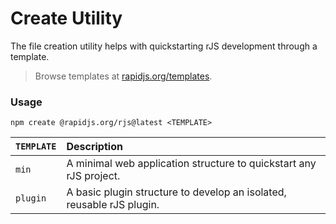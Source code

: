 # Create Utility

The file creation utility helps with quickstarting rJS development through a template.

> Browse templates at [rapidjs.org/templates](https://rapidjs.org/templates).

### Usage

``` console
npm create @rapidjs.org/rjs@latest <TEMPLATE>
```

| `TEMPLATE` | Description |
| :- | :- |
| `min` | A minimal web application structure to quickstart any rJS project. |
| `plugin` | A basic plugin structure to develop an isolated, reusable rJS plugin. |